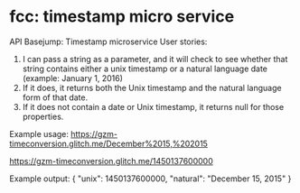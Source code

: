 fcc: timestamp micro service
============================

API Basejump: Timestamp microservice
User stories:

1) I can pass a string as a parameter, and it will check to see whether that string contains either a unix timestamp or a natural language date (example: January 1, 2016)
2) If it does, it returns both the Unix timestamp and the natural language form of that date.
3) If it does not contain a date or Unix timestamp, it returns null for those properties.

Example usage:
https://gzm-timeconversion.glitch.me/December%2015,%202015

https://gzm-timeconversion.glitch.me/1450137600000


Example output:
{ "unix": 1450137600000, "natural": "December 15, 2015" }

